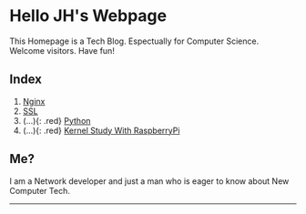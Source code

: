 <link rel="stylesheet" type="text/css" media="all" href="homepage.css" />

# Hello JH's Webpage

This Homepage is a Tech Blog. Espectually for Computer Science.  
Welcome visitors. Have fun!


## Index

1. [Nginx](nginx.md)
2. [SSL](ssl.md)
3. (...){: .red} [Python](python.md)
4. (...){: .red} [Kernel Study With RaspberryPi](kernel_study.md)


## Me?

I am a Network developer and just a man who is eager to know about New Computer Tech.  

---
